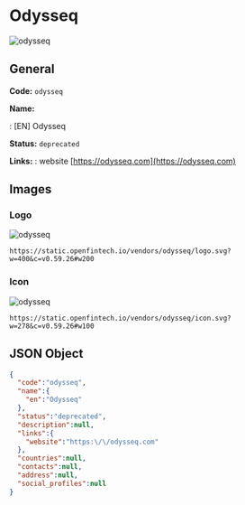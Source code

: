 
# Odysseq 
![odysseq](https://static.openfintech.io/vendors/odysseq/logo.svg?w=400&c=v0.59.26#w200)  

## General 
 
**Code:** `odysseq` 
 
**Name:** 
 
:	[EN] Odysseq 
 
**Status:** `deprecated` 
 
**Links:** 
: website [https://odysseq.com](https://odysseq.com) 
 

## Images 

### Logo 
 
![odysseq](https://static.openfintech.io/vendors/odysseq/logo.svg?w=400&c=v0.59.26#w200)  

```
https://static.openfintech.io/vendors/odysseq/logo.svg?w=400&c=v0.59.26#w200
```  

### Icon 
 
![odysseq](https://static.openfintech.io/vendors/odysseq/icon.svg?w=278&c=v0.59.26#w100)  

```
https://static.openfintech.io/vendors/odysseq/icon.svg?w=278&c=v0.59.26#w100
```  

## JSON Object 

```json
{
  "code":"odysseq",
  "name":{
    "en":"Odysseq"
  },
  "status":"deprecated",
  "description":null,
  "links":{
    "website":"https:\/\/odysseq.com"
  },
  "countries":null,
  "contacts":null,
  "address":null,
  "social_profiles":null
}
```  
